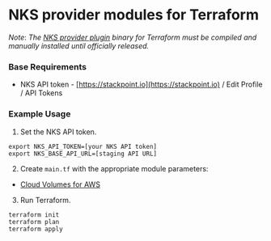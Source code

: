 # NKS provider modules for Terraform

*Note*: _The [NKS provider plugin](https://github.com/StackPointCloud/terraform-provider-nks) binary for Terraform must be compiled and manually installed until officially released._

### Base Requirements

* NKS API token - [https://stackpoint.io](https://stackpoint.io) / Edit Profile / API Tokens

### Example Usage

1. Set the NKS API token.

```
export NKS_API_TOKEN=[your NKS API token]
export NKS_BASE_API_URL=[staging API URL]
```

2. Create `main.tf` with the appropriate module parameters:

* [Cloud Volumes for AWS](https://github.com/StackPointCloud/tf_nks_tests/tree/master/cvs_aws)

3. Run Terraform.

```
terraform init
terraform plan
terraform apply
```
